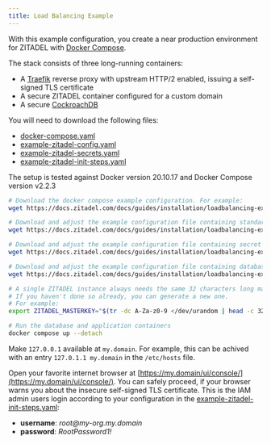 ```yaml
---
title: Load Balancing Example
---
```


With this example configuration, you create a near production environment for ZITADEL with [Docker Compose](https://docs.docker.com/compose/).

The stack consists of three long-running containers:
- A [Traefik](https://doc.traefik.io/traefik/) reverse proxy with upstream HTTP/2 enabled, issuing a self-signed TLS certificate
- A secure ZITADEL container configured for a custom domain
- A secure [CockroachDB](https://www.cockroachlabs.com/docs/stable/)

You will need to download the following files:
- [docker-compose.yaml](./docker-compose.yaml)
- [example-zitadel-config.yaml](./example-zitadel-config.yaml)
- [example-zitadel-secrets.yaml](./example-zitadel-secrets.yaml)
- [example-zitadel-init-steps.yaml](./example-zitadel-init-steps.yaml)

The setup is tested against Docker version 20.10.17 and Docker Compose version v2.2.3

```bash
# Download the docker compose example configuration. For example:
wget https://docs.zitadel.com/docs/guides/installation/loadbalancing-example/docker-compose.yaml

# Download and adjust the example configuration file containing standard configuration
wget https://docs.zitadel.com/docs/guides/installation/loadbalancing-example/example-zitadel-config.yaml

# Download and adjust the example configuration file containing secret configuration
wget https://docs.zitadel.com/docs/guides/installation/loadbalancing-example/example-zitadel-secrets.yaml

# Download and adjust the example configuration file containing database initialization configuration
wget https://docs.zitadel.com/docs/guides/installation/loadbalancing-example/example-zitadel-init-steps.yaml

# A single ZITADEL instance always needs the same 32 characters long masterkey
# If you haven't done so already, you can generate a new one.
# For example:
export ZITADEL_MASTERKEY="$(tr -dc A-Za-z0-9 </dev/urandom | head -c 32)"

# Run the database and application containers
docker compose up --detach
```

Make `127.0.0.1` available at `my.domain`. For example, this can be achived with an entry `127.0.1.1 my.domain` in the `/etc/hosts` file.

Open your favorite internet browser at [https://my.domain/ui/console/](https://my.domain/ui/console/).
You can safely proceed, if your browser warns you about the insecure self-signed TLS certificate.
This is the IAM admin users login according to your configuration in the [example-zitadel-init-steps.yaml](./example-zitadel-init-steps.yaml):
- **username**: *root@<span></span>my-org.my.domain*
- **password**: *RootPassword1!*
